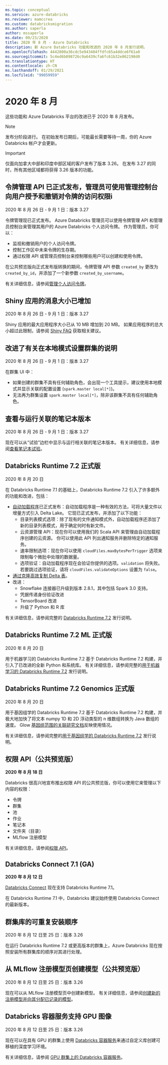 ```yaml
---
ms.topic: conceptual
ms.service: azure-databricks
ms.reviewer: mamccrea
ms.custom: databricksmigration
ms.author: saperla
author: mssaperla
ms.date: 09/23/2020
title: 2020 年 8 月 - Azure Databricks
description: 新 Azure Databricks 功能和改进的 2020 年 8 月发行说明。
ms.openlocfilehash: 4442800a36cdc5e943404ffdfc65a4ddce6f61a0
ms.sourcegitcommit: 5c4ed6b098726c9a6439cfa6fc61b32e062198d0
ms.translationtype: HT
ms.contentlocale: zh-CN
ms.lasthandoff: 01/29/2021
ms.locfileid: "99059959"
---
```

# <a name="august-2020"></a>2020 年 8 月

这些功能和 Azure Databricks 平台的改进已于 2020 年 8 月发布。

> [!NOTE]
>
> 发布分阶段进行。 在初始发布日期后，可能最长需要等待一周，你的 Azure Databricks 帐户才会更新。

> [!IMPORTANT]
>
> 仅面向加拿大中部和印度中部区域的客户发布了版本 3.26。 在发布 3.27 的同时，所有其他区域都将获得 3.26 版本的功能。

## <a name="token-management-api-is-ga-and-admins-can-use-the-admin-console-to-grant-and-revoke-user-access-to-tokens"></a>令牌管理 API 已正式发布，管理员可使用管理控制台向用户授予和撤销对令牌的访问权限i

2020 年 8 月 26 日 - 9 月 1 日：版本 3.27

令牌管理现已正式发布。 Azure Databricks 管理员可以使用令牌管理 API 和管理员控制台来管理其用户的 Azure Databricks 个人访问令牌。 作为管理员，你可以：

* 监视和撤销用户的个人访问令牌。
* 控制工作区中未来令牌的生存期。
* 通过权限 API 或管理员控制台来控制哪些用户可以创建和使用令牌。

在公共预览版向正式发布版转换的期间，令牌管理 API 参数 `created_by` 更改为 `created_by_id`，并添加了一个新参数 `created_by_username`。

有关详细信息，请参阅[管理个人访问令牌](../../../administration-guide/access-control/tokens.md)。

## <a name="message-size-limits-for-shiny-apps-increased"></a>Shiny 应用的消息大小已增加

2020 年 8 月 26 日 - 9 月 1 日：版本 3.27

Shiny 应用的最大应用程序大小已从 10 MB 增加到 20 MB。 如果应用程序的总大小超过此限制，请参阅 [Shiny FAQ](../../../spark/latest/sparkr/shiny.md#frequently-asked-questions-faq) 获取相关建议。

## <a name="improved-instructions-for-setting-up-a-cluster-in-local-mode"></a>改进了有关在本地模式设置群集的说明

2020 年 8 月 26 日 - 9 月 1 日：版本 3.27

在群集 UI 中：

* 如果创建的群集不具有任何辅助角色，会出现一个工具提示，建议使用本地模式并显示关联的配置设置 (`spark.master local[*]`)。
* 无法再为群集设置 `spark.master local[*]`，除非该群集不具有任何辅助角色。

## <a name="view-version-of-notebook-associated-with-a-run"></a>查看与运行关联的笔记本版本

2020 年 8 月 26 日 - 9 月 1 日：版本 3.27

现在可以从“试验”边栏中显示与运行相关联的笔记本版本。 有关详细信息，请参阅[查看笔记本试验](../../../applications/mlflow/tracking.md#view-notebook-experiment)。

## <a name="databricks-runtime-72-ga"></a>Databricks Runtime 7.2 正式版

2020 年 8 月 20 日

在 Databricks Runtime 7.1 的基础上，Databricks Runtime 7.2 引入了许多额外的功能和改进，包括：

* [自动加载程序](../../../spark/latest/structured-streaming/auto-loader.md)已正式发布：自动加载程序是一种有效的方法，可将大量文件以增量方式引入 Delta Lake。 它现已正式发布，并添加了以下功能：
  * 目录列表模式选项：除了现有的文件通知模式外，自动加载程序还添加了新的目录列表模式，用于确定何时有新文件。
  * 云资源管理 API：现在你可以使用我们的 Scala API 来管理由自动加载程序创建的云资源。 你可以使用此 API 列出通知服务并删除特定的通知服务。
  * 速率限制选项：现在你可以使用 `cloudFiles.maxBytesPerTrigger` 选项来限制每个微批中处理的数据量。
  * 选项验证：自动加载程序现在会验证你提供的选项。`validation` 将失败。 若要跳过选项验证，请将 `cloudFiles.validateOptions` 设置为 `false`。
* [通过克隆高效复制 Delta 表](../../../delta/delta-utility.md#clone-delta-table)。
* 改进：
  * Snowflake 连接器已升级到版本 2.8.1，其中包括 Spark 3.0 支持。
  * 凭据传递身份验证改进
  * TensorBoard 改进
  * 升级了 Python 和 R 库

有关详细信息，请参阅完整的 [Databricks Runtime 7.2](../../runtime/7.2.md) 发行说明。

## <a name="databricks-runtime-72-ml-ga"></a>Databricks Runtime 7.2 ML 正式版

2020 年 8 月 20 日

用于机器学习的 Databricks Runtime 7.2 基于 Databricks Runtime 7.2 构建，并引入了已改进的全新 Python 和系统库。 有关详细信息，请参阅完整的[用于机器学习的 Databricks Runtime 7.2](../../runtime/7.2ml.md) 发行说明。

## <a name="databricks-runtime-72-genomics-ga"></a>Databricks Runtime 7.2 Genomics 正式版

2020 年 8 月 20 日

用于基因组学的 Databricks Runtime 7.2 基于 Databricks Runtime 7.2 构建，并极大地加快了将文本 numpy 1D 和 2D 浮动类型的 n 维数组转换为 Java 数组的速度。 Glow [基因组范围的关联研究文档](https://glow.readthedocs.io/en/latest/tertiary/regression-tests.html)反映使用情况。

有关详细信息，请参阅完整的[用于基因组学的 Databricks Runtime 7.2](../../runtime/7.2genomics.md) 发行说明。

## <a name="permissions-api-public-preview"></a>权限 API（公共预览版）

**2020 年 8 月 18 日**

Databricks 很高兴地宣布推出权限 API 的公共预览版，你可以使用它来管理以下内容的权限：

* 令牌
* 群集
* 池
* 作业
* 笔记本
* 文件夹（目录）
* MLflow 注册模型

有关详细信息，请参阅[权限 API](../../../dev-tools/api/latest/permissions.md)。

## <a name="databricks-connect-71-ga"></a>Databricks Connect 7.1 (GA)

**2020 年 8 月 12 日**

[Databricks Connect](../../../dev-tools/databricks-connect.md) 现在支持 Databricks Runtime 7.1。

在 Databricks Runtime 7.1 中，Databricks 建议始终使用 Databricks Connect 的最新版本。

## <a name="repeatable-installation-order-for-cluster-libraries"></a>群集库的可重复安装顺序

2020 年 8 月 12 日至 25 日：版本 3.26

在运行 Databricks Runtime 7.2 或更高版本的群集上，Azure Databricks 现在按照安装所有群集库的顺序对其进行处理。

## <a name="create-model-from-mlflow-registered-models-page-public-preview"></a>从 MLflow 注册模型页创建模型（公共预览版）

2020 年 8 月 12 日至 25 日：版本 3.26

现在可以从 MLflow 注册模型页中创建新模型。 有关详细信息，请参阅[创建新的注册模型并向其分配已记录的模型](../../../applications/machine-learning/manage-model-lifecycle/index.md#create-a-new-registered-model-and-assign-a-logged-model-to-it)。

## <a name="databricks-container-services-supports-gpu-images"></a>Databricks 容器服务支持 GPU 图像

2020 年 8 月 12 日至 25 日：版本 3.26

现在可以在具有 GPU 的群集上使用 [Databricks 容器服务](../../../clusters/custom-containers.md)来通过自定义库创建可移植的深度学习环境。

有关详细信息，请参阅 [GPU 群集上的 Databricks 容器服务](../../../clusters/gpu.md#databricks-container-services-on-gpu-clusters)。